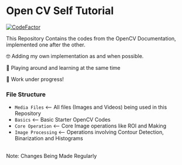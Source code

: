 # Open CV Self Tutorial
[![CodeFactor](https://www.codefactor.io/repository/github/rifasm/opencv-self-tutorial/badge)](https://www.codefactor.io/repository/github/rifasm/opencv-self-tutorial)

<p>This Repository Contains the codes from the OpenCV Documentation, implemented one after the other.</p>
<p>🤓 Adding my own implementation as and when possible.</p>
<p>🤯 Playing around and learning at the same time</p>
<p>👻 Work under progress!</p>

### File Structure
- `Media Files` <-- All files (Images and Videos) being used in this Repository
- `Basics` <-- Basic Starter OpenCV Codes
- `Core Operation` <-- Core Image operations like ROI and Making
- `Image Processing` <-- Operations involving Contour Detection, Binarization and Histograms


<br>
Note: Changes Being Made Regularly